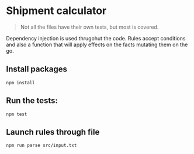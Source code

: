 # Shipment calculator

> Not all the files have their own tests, but most is covered.

Dependency injection is used thrugohut the code.
Rules accept conditions and also a function that will apply effects on the facts mutating them on the go.


## Install packages

```
npm install
```

## Run the tests:

```
npm test
```


## Launch rules through file

```
npm run parse src/input.txt
```